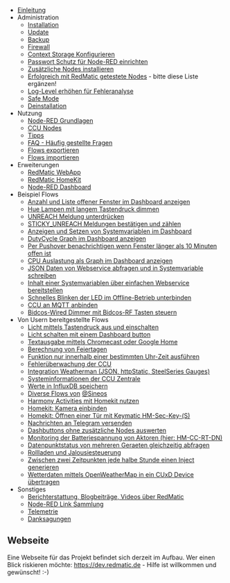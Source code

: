 * [Einleitung](Intro)
* Administration
  * [Installation](Installation)
  * [Update](Update)
  * [Backup](Backup)
  * [Firewall](Firewall)
  * [Context Storage Konfigurieren](Context-Storage)
  * [Passwort Schutz für Node-RED einrichten](Passwort)
  * [Zusätzliche Nodes installieren](Node-Installation)
  * [Erfolgreich mit RedMatic getestete Nodes](Erfolgreich-getestete-Nodes) - bitte diese Liste ergänzen!
  * [Log-Level erhöhen für Fehleranalyse](Loglevel)
  * [Safe Mode](Safe-Mode)
  * [Deinstallation](Deinstallation)
* Nutzung
  * [Node-RED Grundlagen](Node-RED)
  * [CCU Nodes](CCU-Nodes)
  * [Tipps](Tipps)
  * [FAQ - Häufig gestellte Fragen](Faq)
  * [Flows exportieren](Flow-Export)
  * [Flows importieren](Flow-Import)
* Erweiterungen
  * [RedMatic WebApp](Webapp)
  * [RedMatic HomeKit](Homekit)
  * [Node-RED Dashboard](Dashboard-Screenshots)
* Beispiel Flows
  * [Anzahl und Liste offener Fenster im Dashboard anzeigen](Flow-Windows)
  * [Hue Lampen mit langem Tastendruck dimmen](Flow-Hue)
  * [UNREACH Meldung unterdrücken](Flow-Unreach)
  * [STICKY_UNREACH Meldungen bestätigen und zählen](Flow-Sticky)
  * [Anzeigen und Setzen von Systemvariablen im Dashboard](Flow-Sysvar-Dashboard)
  * [DutyCycle Graph im Dashboard anzeigen](Flow-DutyCycle)
  * [Per Pushover benachrichtigen wenn Fenster länger als 10 Minuten offen ist](Flow-Window-Pushover)
  * [CPU Auslastung als Graph im Dashboard anzeigen](Flow-CPU-Usage)
  * [JSON Daten von Webservice abfragen und in Systemvariable schreiben](Flow-HTTP-Client)
  * [Inhalt einer Systemvariablen über einfachen Webservice bereitstellen](Flow-HTTP-Server)
  * [Schnelles Blinken der LED im Offline-Betrieb unterbinden](Flow-Offline-LED)
  * [CCU an MQTT anbinden](Flow-MQTT)
  * [Bidcos-Wired Dimmer mit Bidcos-RF Tasten steuern](Flow-Wired-Dimmer)
* Von Usern bereitgestellte Flows
  * [Licht mittels Tastendruck aus und einschalten](Flow-simple-toggle-light)
  * [Licht schalten mit einem Dashboard button](combine-logic-node-for-toggle-state)
  * [Textausgabe mittels Chromecast oder Google Home](Flow-speak-text-on-Google)
  * [Berechnung von Feiertagen](Flow-to-calculate-german-holidays)
  * [Funktion nur innerhalb einer bestimmten Uhr-Zeit ausführen](Flow-within-time)
  * [Fehlerüberwachung der CCU](Flow-Syslog)
  * [Integration Weatherman (JSON, httpStatic, SteelSeries Gauges)](https://github.com/Sineos/node-red-contrib-weatherman/blob/master/README_DE.md)
  * [Systeminformationen der CCU Zentrale](https://github.com/Sineos/redmatic-flow-sysinfo/blob/master/README_DE.md)
  * [Werte in InfluxDB speichern](Flow-Influx)
  * [Diverse Flows von](https://github.com/Sineos/redmatic-flow-misc) [@Sineos](https://github.com/Sineos/)
  * [Harmony Activities mit Homekit nutzen](Harmony-Activities-mit-Homekit-nutzen)
  * [Homekit: Kamera einbinden](https://github.com/rdmtc/RedMatic/wiki/Homekit-Kamera-einbinden)
  * [Homekit: Öffnen einer Tür mit Keymatic HM-Sec-Key-(S)](https://github.com/rdmtc/RedMatic/wiki/Open-Workaround-für-HM-Sec-Key)
  * [Nachrichten an Telegram versenden](https://github.com/rdmtc/RedMatic/wiki/Nachrichten-an-Telegram-versenden)
  * [Dashbuttons ohne zusätzliche Nodes auswerten](https://github.com/holgerimbery/redmatic_flows/blob/master/dashbutton_auswerten/README.md)
  * [Monitoring der Batteriespannung von Aktoren (hier: HM-CC-RT-DN)](https://github.com/holgerimbery/redmatic_flows/blob/master/battery_monitoring/README.md)
  * [Datenpunktstatus von mehreren Geraeten gleichzeitig abfragen](flow-geraete-abfragen)
  * [Rollladen und Jalousiesteuerung](https://github.com/rdmtc/RedMatic/wiki/Rollladen-und-Jalousiesteuerung)
  * [Zwischen zwei Zeitpunkten jede halbe Stunde einen Inject generieren](https://github.com/rdmtc/RedMatic/wiki/Zwischen-zwei-Zeitpunkten-jede-halbe-Stunde-einen-Inject-generieren)
  * [Wetterdaten mittels OpenWeatherMap in ein CUxD Device übertragen](Openweathermap)
* Sonstiges
  * [Berichterstattung, Blogbeiträge, Videos über RedMatic](Berichterstattung)
  * [Node-RED Link Sammlung](Links)
  * [Telemetrie](Telemetry)
  * [Danksagungen](Danke)

## Webseite

Eine Webseite für das Projekt befindet sich derzeit im Aufbau. Wer einen Blick riskieren möchte: 
https://dev.redmatic.de - Hilfe ist willkommen und gewünscht! :-)